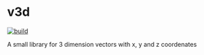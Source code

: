 # v3d

[![build](https://github.com/fraya/v3d/actions/workflows/build-and-test.yml/badge.svg)](https://github.com/fraya/v3d/actions/workflows/build-and-test.yml)

A small library for 3 dimension vectors with x, y and z coordenates
